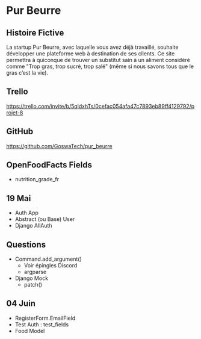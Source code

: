# Pur Beurre

## Histoire Fictive

La startup Pur Beurre, avec laquelle vous avez déjà travaillé, souhaite développer une plateforme web à destination de ses clients. Ce site permettra à quiconque de trouver un substitut sain à un aliment considéré comme "Trop gras, trop sucré, trop salé" (même si nous savons tous que le gras c’est la vie).

## Trello

https://trello.com/invite/b/5qldxhTs/0cefac054afa47c7893eb89ff4129792/projet-8

## GitHub

https://github.com/GoswaTech/pur_beurre

## OpenFoodFacts Fields

- nutrition_grade_fr

## 19 Mai

- Auth App
- Abstract (ou Base) User
- Django AllAuth

## Questions

- Command.add_argument()
  - Voir épingles Discord
  - argparse
- Django Mock
  - patch()

## 04 Juin

- RegisterForm.EmailField
- Test Auth : test_fields
- Food Model
